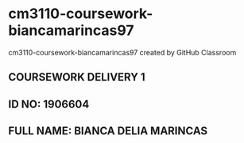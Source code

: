 # cm3110-coursework-biancamarincas97
cm3110-coursework-biancamarincas97 created by GitHub Classroom

## COURSEWORK DELIVERY 1
## ID NO: 1906604
## FULL NAME: BIANCA DELIA MARINCAS
